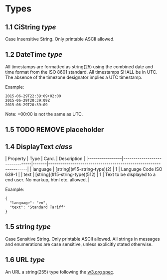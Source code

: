 # Types

## 1.1 CiString *type*

Case Insensitive String. Only printable ASCII allowed.

## 1.2 DateTime *type*
 
All timestamps are formatted as string(25) using the combined date and time format from the ISO 8601 standard. All timestamps SHALL be in UTC. The absence of the timezone designator implies a UTC timestamp.

Example:

    2015-06-29T22:39:09+02:00
    2015-06-29T20:39:09Z
    2015-06-29T20:39:09

Note: +00:00 is not the same as UTC.

    
## 1.5 TODO REMOVE placeholder



## 1.4 DisplayText *class*

<div><!-- ---------------------------------------------------------------------------- --></div>
| Property        | Type                           | Card. | Description                                                       |
|-----------------|--------------------------------|-------|-------------------------------------------------------------------|
| language        | [string](#15-string-type)(2)   | 1     | Language Code ISO 639-1                                           |
| text            | [string](#15-string-type)(512) | 1     | Text to be displayed to a end user. No markup, html etc. allowed. |
<div><!-- ---------------------------------------------------------------------------- --></div>

Example:
 
    {
      "language": "en",
      "text": "Standard Tariff"
    }


## 1.5 string *type*

Case Sensitive String. Only printable ASCII allowed. All strings in
messages and enumerations are case sensitive, unless explicitly stated
otherwise.
    

## 1.6 URL *type*

An URL a string(255) type following the [w3.org spec](http://www.w3.org/Addressing/URL/uri-spec.html).
